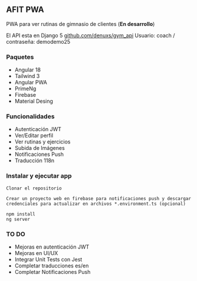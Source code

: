 ## AFIT PWA

PWA para ver rutinas de gimnasio de clientes (**En desarrollo**)

El API esta en Django 5 [github.com/denuxs/gym_api](https://github.com/denuxs/gym_api)
Usuario: coach / contraseña: demodemo25

### Paquetes

- Angular 18
- Tailwind 3
- Angular PWA
- PrimeNg
- Firebase
- Material Desing

### Funcionalidades

- Autenticación JWT
- Ver/Editar perfil
- Ver rutinas y ejercicios
- Subida de Imágenes
- Notificaciones Push
- Traducción 118n

### Instalar y ejecutar app

```
Clonar el repositorio

Crear un proyecto web en firebase para notificaciones push y descargar credenciales para actualizar en archivos *.environment.ts (opcional)

npm install
ng server
```

### TO DO

- Mejoras en autenticación JWT
- Mejoras en UI/UX
- Integrar Unit Tests con Jest
- Completar traducciones es/en
- Completar Notificaciones Push
